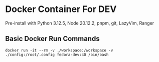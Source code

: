 # Docker Container For DEV

Pre-install with Python 3.12.5, Node 20.12.2, pnpm, git, LazyVim, Ranger

## Basic Docker Run Commands

```shell
docker run -it --rm -v ./workspace:/workspace -v ./config:/root/.config fedora-dev:40 /bin/bash
```
